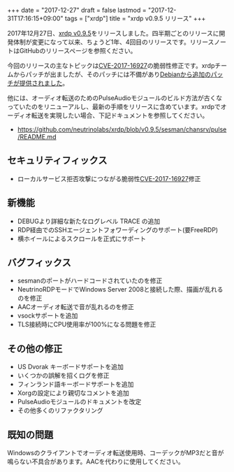 +++
date = "2017-12-27"
draft = false
lastmod = "2017-12-31T17:16:15+09:00"
tags = ["xrdp"]
title = "xrdp v0.9.5 リリース"
+++


2017年12月27日、[xrdp v0.9.5](https://github.com/neutrinolabs/xrdp/releases/tag/v0.9.5)をリリースしました。四半期ごとのリリースに開発体制が変更になって以来、ちょうど1年、4回目のリリースです。リリースノートはGitHubのリリースページを参照ください。

今回のリリースの主なトピックは[CVE-2017-16927](http://cve.mitre.org/cgi-bin/cvename.cgi?name=CVE-2017-16927)の脆弱性修正です。xrdpチームからパッチが出ましたが、そのパッチには不備があり[Debianから追加のパッチが提供されました](https://github.com/neutrinolabs/xrdp/pull/979)。

他には、オーディオ転送のためのPulseAudioモジュールのビルド方法が古くなっていたのをリニューアルし、最新の手順をリリースに含めています。xrdpでオーディオ転送を実現したい場合、下記ドキュメントを参照してください。

- https://github.com/neutrinolabs/xrdp/blob/v0.9.5/sesman/chansrv/pulse/README.md

## セキュリティフィックス

- ローカルサービス拒否攻撃につながる脆弱性[CVE-2017-16927](http://cve.mitre.org/cgi-bin/cvename.cgi?name=CVE-2017-16927)修正

## 新機能
- DEBUGより詳細な新たなログレベル TRACE の追加
- RDP経由でのSSHエージェントフォワーディングのサポート(要FreeRDP)
- 横ホイールによるスクロールを正式にサポート

## バグフィックス
- sesmanのポートがハードコードされていたのを修正
- NeutrinoRDPモードでWindows Server 2008と接続した際、描画が乱れるのを修正
- AACオーディオ転送で音が乱れるのを修正
- vsockサポートを追加
- TLS接続時にCPU使用率が100%になる問題を修正

## その他の修正

- US Dvorak キーボードサポートを追加
- いくつかの誤解を招くログを修正
- フィンランド語キーボードサポートを追加
- Xorgの設定により親切なコメントを追加
- PulseAudioモジュールのドキュメントを改定
- その他多くのリファクタリング

## 既知の問題
Windowsのクライアントでオーディオ転送使用時、コーデックがMP3だと音が鳴らない不具合があります。AACを代わりに使用してください。

